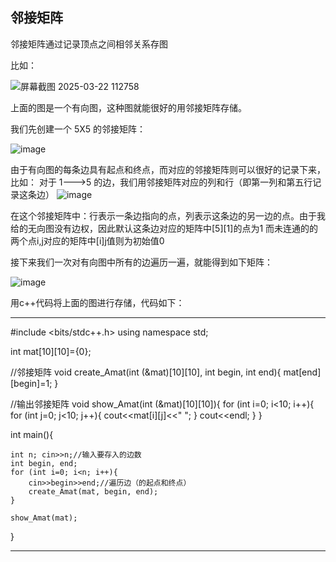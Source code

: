 ## 邻接矩阵
邻接矩阵通过记录顶点之间相邻关系存图

比如：


![屏幕截图 2025-03-22 112758](https://github.com/user-attachments/assets/4d48dfc3-dc46-4067-8d78-c956011c8eb8)


上面的图是一个有向图，这种图就能很好的用邻接矩阵存储。


我们先创建一个 5X5 的邻接矩阵：

![image](https://github.com/user-attachments/assets/64796145-bec5-4d8d-b25d-4f9744bfa779)


由于有向图的每条边具有起点和终点，而对应的邻接矩阵则可以很好的记录下来，比如：
    对于 1--->5 的边，我们用邻接矩阵对应的列和行（即第一列和第五行记录这条边）
![image](https://github.com/user-attachments/assets/af8649a2-89af-4f88-9db3-7cd436463006)


在这个邻接矩阵中：行表示一条边指向的点，列表示这条边的另一边的点。由于我给的无向图没有边权，因此默认这条边对应的矩阵中[5][1]的点为1
而未连通的的两个点i,j对应的矩阵中[i][j](或者[j][i])值则为初始值0

接下来我们一次对有向图中所有的边遍历一遍，就能得到如下矩阵：

![image](https://github.com/user-attachments/assets/f9443d5b-5d1a-48f3-a10f-621c809416a2)

用c++代码将上面的图进行存储，代码如下：
____________________________________________________________________
#include <bits/stdc++.h>
using namespace std;

int mat[10][10]={0};


//邻接矩阵
void create_Amat(int (&mat)[10][10], int begin, int end){
    mat[end][begin]=1;
}


//输出邻接矩阵
void show_Amat(int (&mat)[10][10]){
    for (int i=0; i<10; i++){
        for (int j=0; j<10; j++){
            cout<<mat[i][j]<<" ";
        }
        cout<<endl;
    }
}


int main(){


    int n; cin>>n;//输入要存入的边数
    int begin, end;
    for (int i=0; i<n; i++){
        cin>>begin>>end;//遍历边（的起点和终点）
        create_Amat(mat, begin, end);
    }

    show_Amat(mat);

}
____________________________________________________________________________
